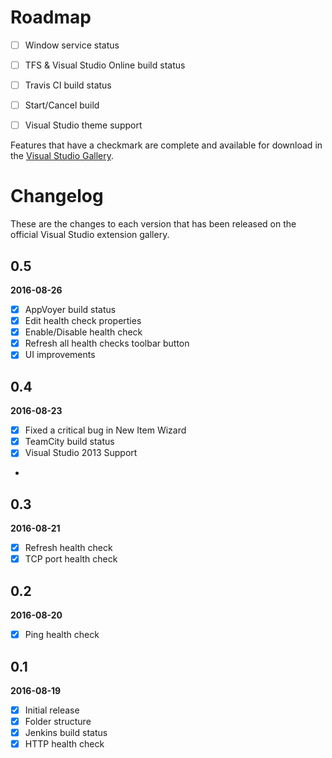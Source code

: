 # Roadmap

- [ ] Window service status
- [ ] TFS & Visual Studio Online build status
- [ ] Travis CI build status
- [ ] Start/Cancel build
- [ ] Visual Studio theme support


Features that have a checkmark are complete and available for
download in the
[Visual Studio Gallery](https://visualstudiogallery.msdn.microsoft.com/d2262fef-aeca-45dd-9c8c-87c290ee4eb0).

# Changelog

These are the changes to each version that has been released
on the official Visual Studio extension gallery.

## 0.5

**2016-08-26**

- [x] AppVoyer build status
- [x] Edit health check properties
- [x] Enable/Disable health check
- [x] Refresh all health checks toolbar button
- [x] UI improvements

## 0.4

**2016-08-23**

- [x] Fixed a critical bug in New Item Wizard
- [x] TeamCity build status
- [x] Visual Studio 2013 Support
- 
## 0.3

**2016-08-21**

- [x] Refresh health check
- [x] TCP port health check

## 0.2

**2016-08-20**

- [x] Ping health check

## 0.1

**2016-08-19**

- [x] Initial release
- [x] Folder structure
- [x] Jenkins build status
- [x] HTTP health check
